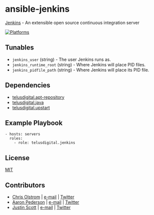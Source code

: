 # ansible-jenkins

[Jenkins](https://jenkins-ci.org/) - An extensible open source continuous integration server

[![Platforms](http://img.shields.io/badge/platforms-ubuntu-lightgrey.svg?style=flat)](#)

## Tunables
- `jenkins_user` (string) - The user Jenkins runs as.
- `jenkins_runtime_root` (string) - Where Jenkins will place PID files.
- `jenkins_pidfile_path` (string) - Where Jenkins will place its PID file.

## Dependencies
- [telusdigital.apt-repository](https://github.com/telusdigital/ansible-apt-repository/)
- [telusdigital.java](https://github.com/telusdigital/ansible-java/)
- [telusdigital.upstart](https://github.com/telusdigital/ansible-upstart/)

## Example Playbook
```
- hosts: servers
  roles:
    - role: telusdigital.jenkins
```

## License
[MIT](https://tldrlegal.com/license/mit-license)

## Contributors
- [Chris Olstrom](https://colstrom.github.io/) | [e-mail](mailto:chris@olstrom.com) | [Twitter](https://twitter.com/ChrisOlstrom)
- [Aaron Pederson](https://aaronpederson.github.io) | [e-mail](mailto:aaronpederson@gmail.com) | [Twitter](https://twitter.com/GunFuSamurai)
- [Justin Scott](https://jvscott.net) | [e-mail](mailto:jvscott@gmail.com) | [Twitter](https://twitter.com/AKindlyOrc)
